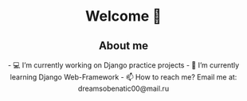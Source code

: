 <div id="header" align="center">
    <h1> Welcome 👋 </h1>
</div>

<!--
**PavelKhodalitskii/pavelkhodalitskii** is a ✨ _special_ ✨ repository because its `README.md` (this file) appears on your GitHub profile.
-->

<div align="center">
<h2 align="center">About me</h2>
- 💻 I’m currently working on Django practice projects
- 💾 I’m currently learning Django Web-Framework
- 📫 How to reach me? Email me at: dreamsobenatic00@mail.ru
</div>